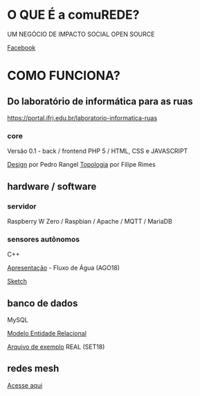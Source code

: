 

# O QUE É a comuREDE?

UM NEGÓCIO DE IMPACTO SOCIAL OPEN SOURCE

[Facebook](https://www.facebook.com/comuREDE/videos/897710280400227/)

# COMO FUNCIONA?
    
## Do laboratório de informática para as ruas
https://portal.ifrj.edu.br/laboratorio-informatica-ruas

### core

Versão 0.1 - back / frontend
PHP 5 / HTML, CSS e JAVASCRIPT

[Design](https://olha.ai/gRUrx) por Pedro Rangel
[Topologia](https://olha.ai/BlYuA) por Filipe Rimes    
   
## hardware / software

### servidor
Raspberry W Zero / Raspbian / Apache / MQTT / MariaDB 

### sensores autônomos
C++

[Apresentação](https://olha.ai/imh6d) - Fluxo de Água (AGO18)
              

[Sketch](https://olha.ai/bYlY1)

## banco de dados
MySQL

[Modelo Entidade Relacional](https://olha.ai/2fUSM)

[Arquivo de exemplo](https://olha.ai/V2aP2) REAL (SET18)


## redes mesh

[Acesse aqui](https://commotionwireless.net/)
